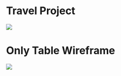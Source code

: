 <h1> Travel Project </h1>

<img src="https://github.com/Rohit-Pakhre09/HTML-Projects/blob/b09a96318e949cbca43ccccfa00dcc0dad2c2e20/Travel.png">

<h1> Only Table Wireframe </h1>

<img src="https://github.com/Rohit-Pakhre09/HTML-Projects/blob/8dcc9772d24d0f1cca7aaac398db45d0466d1e05/Only%20Table%20Wireframe.png">
